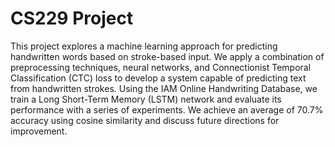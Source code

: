 # CS229 Project
This project explores a machine learning approach for predicting handwritten words based on stroke-based input. We apply a combination of preprocessing techniques, neural networks, and Connectionist Temporal Classification (CTC) loss to develop a system capable of predicting text from handwritten strokes. Using the IAM Online Handwriting Database, we train a Long Short-Term Memory (LSTM) network and evaluate its performance with a series of experiments. We achieve an average of 70.7% accuracy using cosine similarity and discuss future directions for improvement.
